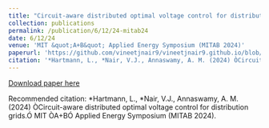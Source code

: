 ```yaml
---
title: "Circuit-aware distributed optimal voltage control for distribution grids."
collection: publications
permalink: /publication/6/12/24-mitab24
date: 6/12/24
venue: 'MIT &quot;A+B&quot; Applied Energy Symposium (MITAB 2024)'
paperurl: 'https://github.com/vineetjnair9/vineetjnair9.github.io/blob/master/files/MITAB%202024_Abstract_V3.pdf'
citation: '*Hartmann, L., *Nair, V.J., Annaswamy, A. M. (2024) ÒCircuit-aware distributed optimal voltage control for distribution grids.Ó MIT ÒA+BÓ Applied Energy Symposium (MITAB 2024).'
---
```


<a href='https://github.com/vineetjnair9/vineetjnair9.github.io/blob/master/files/MITAB%202024_Abstract_V3.pdf'>Download paper here</a>

Recommended citation: *Hartmann, L., *Nair, V.J., Annaswamy, A. M. (2024) ÒCircuit-aware distributed optimal voltage control for distribution grids.Ó MIT ÒA+BÓ Applied Energy Symposium (MITAB 2024).